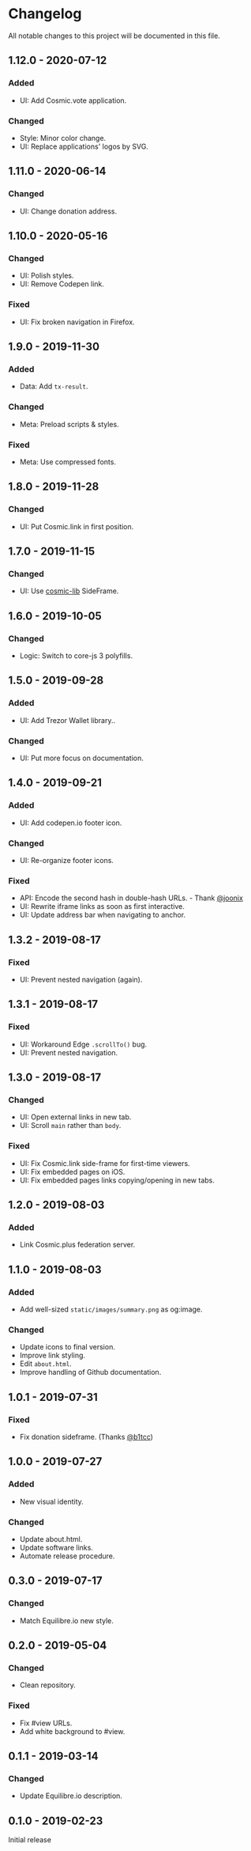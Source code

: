 # Changelog

All notable changes to this project will be documented in this file.

## 1.12.0 - 2020-07-12

### Added

- UI: Add Cosmic.vote application.

### Changed

- Style: Minor color change.
- UI: Replace applications' logos by SVG.

## 1.11.0 - 2020-06-14

### Changed

- UI: Change donation address.

## 1.10.0 - 2020-05-16

### Changed

- UI: Polish styles.
- UI: Remove Codepen link.

### Fixed

- UI: Fix broken navigation in Firefox.

## 1.9.0 - 2019-11-30

### Added

- Data: Add `tx-result`.

### Changed

- Meta: Preload scripts & styles.

### Fixed

- Meta: Use compressed fonts.

## 1.8.0 - 2019-11-28

### Changed

- UI: Put Cosmic.link in first position.

## 1.7.0 - 2019-11-15

### Changed

- UI: Use [cosmic-lib] SideFrame.

## 1.6.0 - 2019-10-05

### Changed

- Logic: Switch to core-js 3 polyfills.

## 1.5.0 - 2019-09-28

### Added

- UI: Add Trezor Wallet library..

### Changed

- UI: Put more focus on documentation.

## 1.4.0 - 2019-09-21

### Added

- UI: Add codepen.io footer icon.

### Changed

- UI: Re-organize footer icons.

### Fixed

- API: Encode the second hash in double-hash URLs. - Thank
  [@joonix](https://keybase.io/joonix)
- UI: Rewrite iframe links as soon as first interactive.
- UI: Update address bar when navigating to anchor.

## 1.3.2 - 2019-08-17

### Fixed

- UI: Prevent nested navigation (again).

## 1.3.1 - 2019-08-17

### Fixed

- UI: Workaround Edge `.scrollTo()` bug.
- UI: Prevent nested navigation.

## 1.3.0 - 2019-08-17

### Changed

- UI: Open external links in new tab.
- UI: Scroll `main` rather than `body`.

### Fixed

- UI: Fix Cosmic.link side-frame for first-time viewers.
- UI: Fix embedded pages on iOS.
- UI: Fix embedded pages links copying/opening in new tabs.

## 1.2.0 - 2019-08-03

### Added

- Link Cosmic.plus federation server.

## 1.1.0 - 2019-08-03

### Added

- Add well-sized `static/images/summary.png` as og:image.

### Changed

- Update icons to final version.
- Improve link styling.
- Edit `about.html`.
- Improve handling of Github documentation.

## 1.0.1 - 2019-07-31

### Fixed

- Fix donation sideframe. (Thanks [@b1tcc])

## 1.0.0 - 2019-07-27

### Added

- New visual identity.

### Changed

- Update about.html.
- Update software links.
- Automate release procedure.

## 0.3.0 - 2019-07-17

### Changed

- Match Equilibre.io new style.

## 0.2.0 - 2019-05-04

### Changed

- Clean repository.

### Fixed

- Fix #view URLs.
- Add white background to #view.

## 0.1.1 - 2019-03-14

### Changed

- Update Equilibre.io description.

## 0.1.0 - 2019-02-23

Initial release

[@b1tcc]: https://keybase.io/b1tcc
[cosmic-lib]: https://github.com/cosmic-plus/js-cosmic-lib/blob/master/CHANGELOG.md
